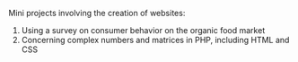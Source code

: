 Mini projects involving the creation of websites:
1. Using a survey on consumer behavior on the organic food market
2. Concerning complex numbers and matrices in PHP, including HTML and CSS
